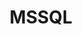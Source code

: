 ---
draft: false
title: MSSQL
content:
  id: mssql
  name: MSSQL
  logo: /images/databases/relational-databases/mssql/logo.png
  website: https://www.microsoft.com/en-us/sql-server/sql-server-2019
  iframe_website: /website-iframe/databases/relational-databases/mssql
  dashboardImage: /images/databases/relational-databases/mssql/screenshot-1.jpg
  short_description: SQL Server 2019 is a modern data platform designed to tackle the challenges of today's data professional.
  description: Microsoft SQL Server is a relational database management system developed by Microsoft. SQL Server 2019 brings innovative security and compliance features, mission-critical availability, and advanced analytics to data workloads, with support for big data built in.
  features:
    - title: Analyze every type of data
      description: MSSQL allows you to gain insights from all your data by querying across relational, non-relational, structured and unstructured data, for a complete picture of your business using SQL Server 2019 with Apache Spark built in.
    - title: Choose your language and platform
      description: You can use the language and platform of your choice, with open-source support. And you can run SQL Server on Linux containers with Kubernetes support or on Windows.
    - title: Rely on industry-leading performance
      description: With MSSQL, you can take advantage of breakthrough scalability and performance to improve the stability and response time of your database, without making app changes. Get high availability for mission-critical applications, data warehouses and data lakes.
    - title: Nine years of proven security leadership
      description: The database has been rated as 'least vulnerable' over the last nine years. It allows you to stay a step ahead using built-in features for data classification, data protection, and monitoring and alerts.
  screenshots:
    - /images/databases/relational-databases/mssql/screenshot-1.jpg
    - /images/databases/relational-databases/mssql/screenshot-2.png
---